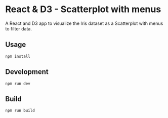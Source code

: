 # React & D3 - Scatterplot with menus

A React and D3 app to visualize the Iris dataset as a Scatterplot with menus to filter data.

## Usage

```
npm install
```

## Development

```
npm run dev
```

## Build

```
npm run build
```

